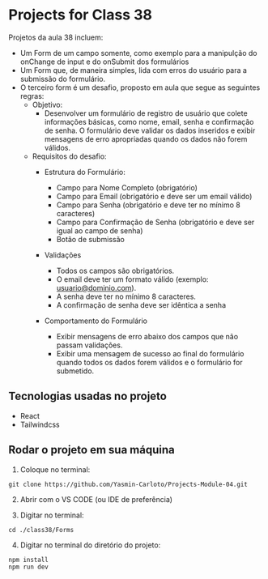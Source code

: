 # Projects for Class 38
Projetos da aula 38 incluem:
* Um Form de um campo somente, como exemplo para a manipulção do onChange de input e do onSubmit dos formulários
* Um Form que, de maneira simples, lida com erros do usuário para a submissão do formulário.
* O terceiro form é um desafio, proposto em aula que segue as seguintes regras: 
    * Objetivo: 
        * Desenvolver um formulário de registro de usuário que colete informações básicas, como nome, email, senha e confirmação de senha. O formulário deve validar os dados inseridos e exibir mensagens de erro apropriadas quando os dados não forem válidos.
    * Requisitos do desafio:
        * Estrutura do Formulário: 
            * Campo para Nome Completo (obrigatório)
            * Campo para Email (obrigatório e deve ser um email válido)
            * Campo para Senha (obrigatório e deve ter no mínimo 8 caracteres)
            * Campo para Confirmação de Senha (obrigatório e deve ser igual ao campo de senha)
            * Botão de submissão

        * Validações
            * Todos os campos são obrigatórios.
            * O email deve ter um formato válido (exemplo: usuario@dominio.com).
            * A senha deve ter no mínimo 8 caracteres.
            * A confirmação de senha deve ser idêntica a senha
        
        * Comportamento do Formulário
            * Exibir mensagens de erro abaixo dos campos que não passam validações.
            * Exibir uma mensagem de sucesso ao final do formulário quando todos os dados forem válidos e o formulário for submetido.

## Tecnologias usadas no projeto
* React
* Tailwindcss

## Rodar o projeto em sua máquina

1. Coloque no terminal:
```
git clone https://github.com/Yasmin-Carloto/Projects-Module-04.git
```

2. Abrir com o VS CODE (ou IDE de preferência)

3. Digitar no terminal: 
```
cd ./class38/Forms
```

4. Digitar no terminal do diretório do projeto: 
```
npm install
npm run dev
```